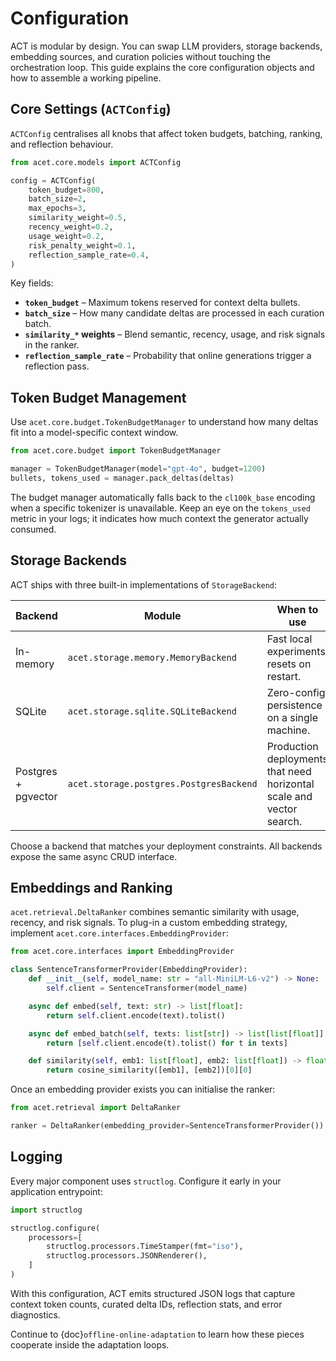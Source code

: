 # Configuration

ACT is modular by design. You can swap LLM providers, storage backends, embedding sources, and curation policies without touching the orchestration loop. This guide explains the core configuration objects and how to assemble a working pipeline.

## Core Settings (`ACTConfig`)

`ACTConfig` centralises all knobs that affect token budgets, batching, ranking, and reflection behaviour.

```python
from acet.core.models import ACTConfig

config = ACTConfig(
    token_budget=800,
    batch_size=2,
    max_epochs=3,
    similarity_weight=0.5,
    recency_weight=0.2,
    usage_weight=0.2,
    risk_penalty_weight=0.1,
    reflection_sample_rate=0.4,
)
```

Key fields:

- **`token_budget`** – Maximum tokens reserved for context delta bullets.  
- **`batch_size`** – How many candidate deltas are processed in each curation batch.  
- **`similarity_*` weights** – Blend semantic, recency, usage, and risk signals in the ranker.  
- **`reflection_sample_rate`** – Probability that online generations trigger a reflection pass.

## Token Budget Management

Use `acet.core.budget.TokenBudgetManager` to understand how many deltas fit into a model-specific context window.

```python
from acet.core.budget import TokenBudgetManager

manager = TokenBudgetManager(model="gpt-4o", budget=1200)
bullets, tokens_used = manager.pack_deltas(deltas)
```

The budget manager automatically falls back to the `cl100k_base` encoding when a specific tokenizer is unavailable. Keep an eye on the `tokens_used` metric in your logs; it indicates how much context the generator actually consumed.

## Storage Backends

ACT ships with three built-in implementations of `StorageBackend`:

| Backend | Module | When to use |
| --- | --- | --- |
| In-memory | `acet.storage.memory.MemoryBackend` | Fast local experiments; resets on restart. |
| SQLite | `acet.storage.sqlite.SQLiteBackend` | Zero-config persistence on a single machine. |
| Postgres + pgvector | `acet.storage.postgres.PostgresBackend` | Production deployments that need horizontal scale and vector search. |

Choose a backend that matches your deployment constraints. All backends expose the same async CRUD interface.

## Embeddings and Ranking

`acet.retrieval.DeltaRanker` combines semantic similarity with usage, recency, and risk signals. To plug-in a custom embedding strategy, implement `acet.core.interfaces.EmbeddingProvider`:

```python
from acet.core.interfaces import EmbeddingProvider

class SentenceTransformerProvider(EmbeddingProvider):
    def __init__(self, model_name: str = "all-MiniLM-L6-v2") -> None:
        self.client = SentenceTransformer(model_name)

    async def embed(self, text: str) -> list[float]:
        return self.client.encode(text).tolist()

    async def embed_batch(self, texts: list[str]) -> list[list[float]]:
        return [self.client.encode(t).tolist() for t in texts]

    def similarity(self, emb1: list[float], emb2: list[float]) -> float:
        return cosine_similarity([emb1], [emb2])[0][0]
```

Once an embedding provider exists you can initialise the ranker:

```python
from acet.retrieval import DeltaRanker

ranker = DeltaRanker(embedding_provider=SentenceTransformerProvider())
```

## Logging

Every major component uses `structlog`. Configure it early in your application entrypoint:

```python
import structlog

structlog.configure(
    processors=[
        structlog.processors.TimeStamper(fmt="iso"),
        structlog.processors.JSONRenderer(),
    ]
)
```

With this configuration, ACT emits structured JSON logs that capture context token counts, curated delta IDs, reflection stats, and error diagnostics.

Continue to {doc}`offline-online-adaptation` to learn how these pieces cooperate inside the adaptation loops.
